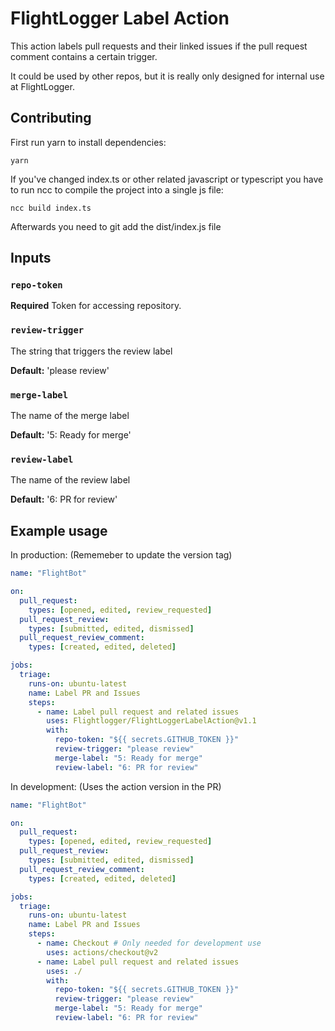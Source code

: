 # FlightLogger Label Action

This action labels pull requests and their linked issues if the pull request comment contains a certain trigger.

It could be used by other repos, but it is really only designed for internal use at FlightLogger.

## Contributing

First run yarn to install dependencies:
```
yarn
```

If you've changed index.ts or other related javascript or typescript you have to run ncc to compile the project into a single js file:
```
ncc build index.ts
```

Afterwards you need to git add the dist/index.js file

## Inputs

### `repo-token`

**Required** Token for accessing repository.

### `review-trigger`

The string that triggers the review label

**Default:** 'please review'

### `merge-label`

The name of the merge label

**Default:** '5: Ready for merge'

### `review-label`

The name of the review label

**Default:** '6: PR for review'

## Example usage

In production: (Rememeber to update the version tag)

```yml
name: "FlightBot"

on: 
  pull_request:
    types: [opened, edited, review_requested]
  pull_request_review:
    types: [submitted, edited, dismissed]
  pull_request_review_comment:
    types: [created, edited, deleted]

jobs:
  triage:
    runs-on: ubuntu-latest
    name: Label PR and Issues
    steps:
      - name: Label pull request and related issues
        uses: Flightlogger/FlightLoggerLabelAction@v1.1
        with:
          repo-token: "${{ secrets.GITHUB_TOKEN }}"
          review-trigger: "please review"
          merge-label: "5: Ready for merge"
          review-label: "6: PR for review"
```

In development: (Uses the action version in the PR)

```yml
name: "FlightBot"

on: 
  pull_request:
    types: [opened, edited, review_requested]
  pull_request_review:
    types: [submitted, edited, dismissed]
  pull_request_review_comment:
    types: [created, edited, deleted]

jobs:
  triage:
    runs-on: ubuntu-latest
    name: Label PR and Issues
    steps:
      - name: Checkout # Only needed for development use 
        uses: actions/checkout@v2
      - name: Label pull request and related issues
        uses: ./
        with:
          repo-token: "${{ secrets.GITHUB_TOKEN }}"
          review-trigger: "please review"
          merge-label: "5: Ready for merge"
          review-label: "6: PR for review"
```